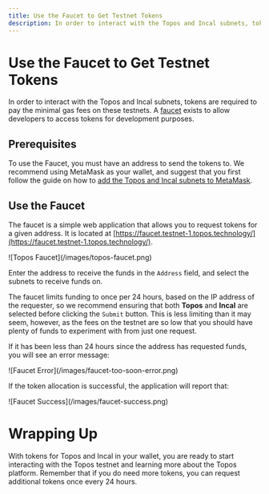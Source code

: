 ```yaml
---
title: Use the Faucet to Get Testnet Tokens
description: In order to interact with the Topos and Incal subnets, tokens are requires in order to pay the minimal gas fees on these testnets. This guide will illustrate how to use the Faucet to get these tokens.
---
```


# Use the Faucet to Get Testnet Tokens

In order to interact with the Topos and Incal subnets, tokens are required to pay the minimal gas fees on these testnets. A [faucet](https://faucet.testnet-1.topos.technology/) exists to allow developers to access tokens for development purposes.

## Prerequisites

To use the Faucet, you must have an address to send the tokens to. We recommend using MetaMask as your wallet, and suggest that you first follow the guide on how to [add the Topos and Incal subnets to MetaMask](/how-to/add-topos-and-incal-to-metamask.html).

## Use the Faucet

The faucet is a simple web application that allows you to request tokens for a given address. It is located at [https://faucet.testnet-1.topos.technology/](https://faucet.testnet-1.topos.technology/).

<ZoomImage small>
![Topos Faucet](/images/topos-faucet.png)
</ZoomImage>

Enter the address to receive the funds in the `Address` field, and select the subnets to receive funds on.

The faucet limits funding to once per 24 hours, based on the IP address of the requester, so we recommend ensuring that both **Topos** and **Incal** are selected before clicking the `Submit` button. This is less limiting than it may seem, however, as the fees on the testnet are so low that you should have plenty of funds to experiment with from just one request.

If it has been less than 24 hours since the address has requested funds, you will see an error message:

<ZoomImage small>
![Faucet Error](/images/faucet-too-soon-error.png)
</ZoomImage>

If the token allocation is successful, the application will report that:

<ZoomImage small>
![Faucet Success](/images/faucet-success.png)
</ZoomImage>

# Wrapping Up

With tokens for Topos and Incal in your wallet, you are ready to start interacting with the Topos testnet and learning more about the Topos platform. Remember that if you do need more tokens, you can request additional tokens once every 24 hours.